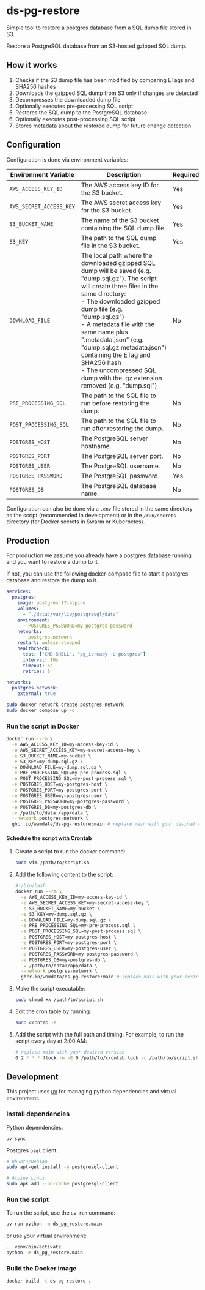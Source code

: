 # ds-pg-restore

Simple tool to restore a postgres database from a SQL dump file stored in S3.

Restore a PostgreSQL database from an S3-hosted gzipped SQL dump.

## How it works

1. Checks if the S3 dump file has been modified by comparing ETags and SHA256
   hashes
2. Downloads the gzipped SQL dump from S3 only if changes are detected
3. Decompresses the downloaded dump file
4. Optionally executes pre-processing SQL script
5. Restores the SQL dump to the PostgreSQL database
6. Optionally executes post-processing SQL script
7. Stores metadata about the restored dump for future change detection

## Configuration

Configuration is done via environment variables:

| Environment Variable | Description | Required | Default Value |
|---------------------|-------------|----------|---------------|
| `AWS_ACCESS_KEY_ID` | The AWS access key ID for the S3 bucket. | Yes | - |
| `AWS_SECRET_ACCESS_KEY` | The AWS secret access key for the S3 bucket. | Yes | - |
| `S3_BUCKET_NAME` | The name of the S3 bucket containing the SQL dump file. | Yes | - |
| `S3_KEY` | The path to the SQL dump file in the S3 bucket. | Yes | - |
| `DOWNLOAD_FILE` | The local path where the downloaded gzipped SQL dump will be saved (e.g. "dump.sql.gz"). The script will create three files in the same directory:<br>- The downloaded gzipped dump file (e.g. "dump.sql.gz")<br>- A metadata file with the same name plus ".metadata.json" (e.g. "dump.sql.gz.metadata.json") containing the ETag and SHA256 hash<br>- The uncompressed SQL dump with the .gz extension removed (e.g. "dump.sql") | No | `./data/dl/s3_file.sql.gz` |
| `PRE_PROCESSING_SQL` | The path to the SQL file to run before restoring the dump. | No | - |
| `POST_PROCESSING_SQL` | The path to the SQL file to run after restoring the dump. | No | - |
| `POSTGRES_HOST` | The PostgreSQL server hostname. | No | `localhost` |
| `POSTGRES_PORT` | The PostgreSQL server port. | No | `5432` |
| `POSTGRES_USER` | The PostgreSQL username. | No | `postgres` |
| `POSTGRES_PASSWORD` | The PostgreSQL password. | Yes | - |
| `POSTGRES_DB` | The PostgreSQL database name. | No | `postgres` |

Configuration can also be done via a `.env` file stored in the same directory as
the script (recommended in development) or in the `/run/secrets` directory (for
Docker secrets in Swarm or Kubernetes).

## Production

For production we assume you already have a postgres database running and
you want to restore a dump to it.

If not, you can use the following docker-compose file to start a postgres
database and restore the dump to it.

```yaml
services:
  postgres:
    image: postgres:17-alpine
    volumes:
      - "./data:/var/lib/postgresql/data"
    environment:
      - POSTGRES_PASSWORD=my-postgres-password
    networks:
      - postgres-network
    restart: unless-stopped
    healthcheck:
      test: ["CMD-SHELL", "pg_isready -U postgres"]
      interval: 10s
      timeout: 5s
      retries: 5

networks:
  postgres-network:
    external: true
```

```sh
sudo docker network create postgres-network
sudo docker compose up -d
```

### Run the script in Docker

```sh
docker run --rm \
  -e AWS_ACCESS_KEY_ID=my-access-key-id \
  -e AWS_SECRET_ACCESS_KEY=my-secret-access-key \
  -e S3_BUCKET_NAME=my-bucket \
  -e S3_KEY=my-dump.sql.gz \
  -e DOWNLOAD_FILE=my-dump.sql.gz \
  -e PRE_PROCESSING_SQL=my-pre-process.sql \
  -e POST_PROCESSING_SQL=my-post-process.sql \
  -e POSTGRES_HOST=my-postgres-host \
  -e POSTGRES_PORT=my-postgres-port \
  -e POSTGRES_USER=my-postgres-user \
  -e POSTGRES_PASSWORD=my-postgres-password \
  -e POSTGRES_DB=my-postgres-db \
  -v /path/to/data:/app/data \
  --network postgres-network \
  ghcr.io/wamdata/ds-pg-restore:main # replace main with your desired version
```

#### Schedule the script with Crontab

1. Create a script to run the docker command:

   ```sh
   sudo vim /path/to/script.sh
   ```

1. Add the following content to the script:

   ```sh
   #!/bin/bash
   docker run --rm \
     -e AWS_ACCESS_KEY_ID=my-access-key-id \
     -e AWS_SECRET_ACCESS_KEY=my-secret-access-key \
     -e S3_BUCKET_NAME=my-bucket \
     -e S3_KEY=my-dump.sql.gz \
     -e DOWNLOAD_FILE=my-dump.sql.gz \
     -e PRE_PROCESSING_SQL=my-pre-process.sql \
     -e POST_PROCESSING_SQL=my-post-process.sql \
     -e POSTGRES_HOST=my-postgres-host \
     -e POSTGRES_PORT=my-postgres-port \
     -e POSTGRES_USER=my-postgres-user \
     -e POSTGRES_PASSWORD=my-postgres-password \
     -e POSTGRES_DB=my-postgres-db \
     -v /path/to/data:/app/data \
     --network postgres-network \
     ghcr.io/wamdata/ds-pg-restore:main # replace main with your desired version
   ```

1. Make the script executable:

   ```sh
   sudo chmod +x /path/to/script.sh
   ```

1. Edit the cron table by running:

   ```sh
   sudo crontab -e
   ```

1. Add the script with the full path and timing. For example, to run the script every day at 2:00 AM:

   ```sh
   # replace main with your desired version
   0 2 * * * flock -n -E 0 /path/to/crontab.lock -c /path/to/script.sh >> /path/to/script.log 2>&1
   ```

## Development

This project uses [uv](https://docs.astral.sh/uv/) for managing python
dependencies and virtual environment.

### Install dependencies

Python dependencies:

```sh
uv sync
```

Postgres `psql` client:

```sh
# Ubuntu/Debian
sudo apt-get install -y postgresql-client

# Alpine Linux
sudo apk add --no-cache postgresql-client
```

### Run the script

To run the script, use the `uv run` command:

```sh
uv run python -m ds_pg_restore.main
```

or use your virtual environment:

```sh
. .venv/bin/activate
python -m ds_pg_restore.main
```

### Build the Docker image

```sh
docker build -t ds-pg-restore .
```
